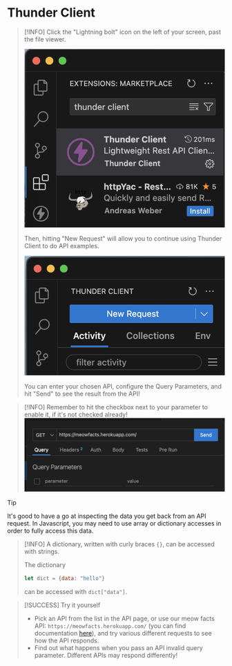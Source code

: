 # Thunder Client

> [!INFO]
> Click the "Lightning bolt" icon on the left of your screen, past the file viewer.
>
> ![Thunder client side](../images/thunder_client/tc_side_profile.png)
>
> Then, hitting "New Request" will allow you to continue using Thunder Client to do API examples.
>
> ![Thunder client new request](../images/thunder_client/tc_new_rec.png)
>
> You can enter your chosen API, configure the Query Parameters, and hit "Send" to see the result from the API!

> [!INFO]
> Remember to hit the checkbox next to your parameter to enable it, if it's not checked already!
> ![Thunder client params](../images/thunder_client/tc_example.png)

> [!TIP]
> It's good to have a go at inspecting the data you get back from an API request. In Javascript, you may need to use array or dictionary accesses in order to fully access this data.

> [!INFO]
> A dictionary, written with curly braces `{}`, can be accessed with strings.
>
> The dictionary
> ```js
> let dict = {data: "hello"}
> ```
> can be accessed with `dict["data"]`.


> [!SUCCESS] Try it yourself
> - Pick an API from the list in the API page, or use our meow facts API: `https://meowfacts.herokuapp.com/` (you can find documentation [here](https://github.com/wh-iterabb-it/meowfacts)), and try various different requests to see how the API responds.
> - Find out what happens when you pass an API invalid query parameter. Different APIs may respond differently!
